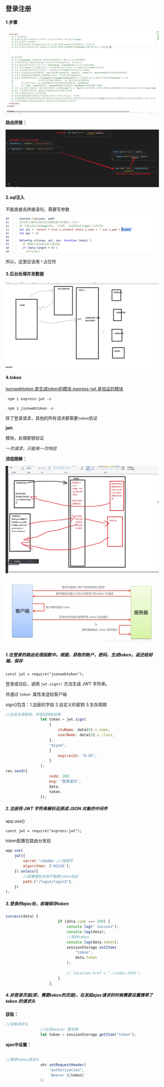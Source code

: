 ## 登录注册

#### 1.步骤

![1649209836132](chap3.assets/1649209836132.png)

**路由拼接：**

![1649218800104](chap3.assets/1649218800104.png)





#### 2.sql注入

不能直接去拼接语句，需要写参数

![1649214736415](chap3.assets/1649214736415.png)

所以，这里应该用`？`占位符



#### 3.后台处理并发数据

![1649216899342](chap3.assets/1649216899342.png)

#### 4.token

<u>jsonwebtoken  是生成token的模块   express-jwt 是验证的模块</u>

` npm i express-jwt -s`

` npm i jsonwebtoken -s`

除了登录请求，其他的所有请求都需要`token`验证

**jwt:**

模块，处理密钥验证

*一次请求，只能有一次响应*



**流程图解：**

![2](chap3.assets/2.png)



![QQ图片20220406171240](chap3.assets/QQ图片20220406171240.png)

##### 1.在登录的路由处理函数中。根据，获取的账户，密码，生成token，返还给前端，保存

`const jwt = require("jsonwebtoken");`

登录成功后，调用 `jwt.sign()` 方法生成 JWT 字符串。

并通过 `token `属性发送给客户端

sign()包含：1.加密的字段 2.自定义的密钥 3.生存周期

```js
//此处生成密钥，并返回按给前端
                let token = jwt.sign(
                    {
                        stuName: data[0].u_name,
                        userName: data[0].u_class,
                    },
                    "miyao",
                    {
                        expiresIn: "0.5h",
                    }
                );
res.send({
                    code: 200,
                    msg: "登录成功",
                    data,
                    token,
                });

```





##### 2.注册将 JWT 字符串解析还原成 JSON 对象的中间件

app.use()  

`const jwt = require("express-jwt");`

token配置在路由分发前

```js
app.use(
    jwt({
        secret:'sdadda',//随便写
        algorithms: ['HS256'],
    }).unless({
        //配置哪些东西不需要token验证
        path:["/login/login2"],
    })
);
```



##### 3.登录的ajax处，前端保存token

```js
success(data) {
                        if (data.code === 200) {
                            console.log(" success");
                            console.log(data);
                            //保存token
                            console.log(data.token);
                            sessionStorage.setItem(
                                "token",
                                data.token
                            );

                            // location.href = "./index.html";
                        }
                    },
```

##### 4.非登录页面(即，需要token的页面)，在发起ajax请求的时候需要设置携带了token 的请求头

**获取：**

```js
//获取请求头
                //此处bearer 要空格
                let token = sessionStorage.getItem("token");
```

**ajax中设置：**

```js

//携带token请求头
                xhr.setRequestHeader(
                    "authorization",
                    `Bearer ${token}`
                );
```






